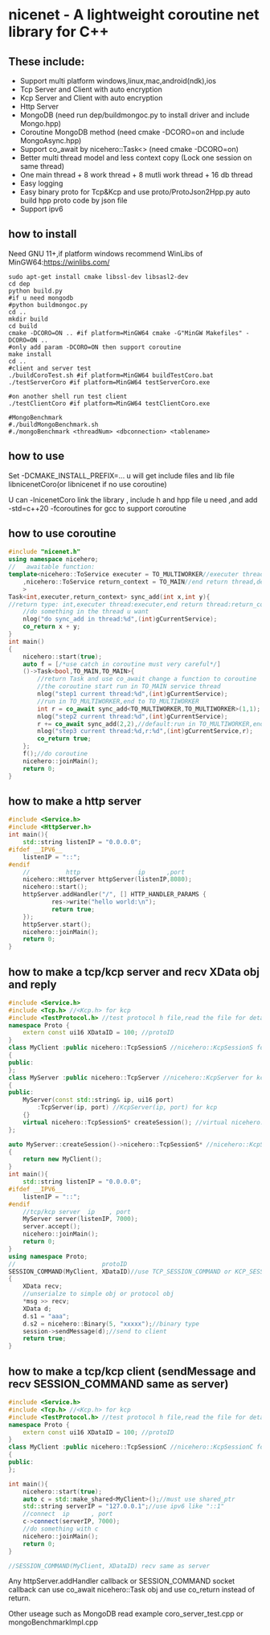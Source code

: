 # nicenet - A lightweight coroutine net library for C++

## These include:
* Support multi platform windows,linux,mac,android(ndk),ios
* Tcp Server and Client with auto encryption
* Kcp Server and Client with auto encryption
* Http Server
* MongoDB (need run dep/buildmongoc.py to install driver and include Mongo.hpp)
* Coroutine MongoDB method (need cmake -DCORO=on and include MongoAsync.hpp)
* Support co_await by nicehero::Task<> (need cmake -DCORO=on)
* Better multi thread model and less context copy (Lock one session on same thread)
* One main thread + 8 work thread + 8 mutli work thread + 16 db thread
* Easy logging
* Easy binary proto for Tcp&Kcp and use proto/ProtoJson2Hpp.py auto build hpp proto code by json file
* Support ipv6

## how to install
Need GNU 11+,if platform windows recommend WinLibs of MinGW64:https://winlibs.com/
```
sudo apt-get install cmake libssl-dev libsasl2-dev
cd dep
python build.py
#if u need mongodb 
#python buildmongoc.py
cd ..
mkdir build
cd build
cmake -DCORO=ON .. #if platform=MinGW64 cmake -G"MinGW Makefiles" -DCORO=ON ..
#only add param -DCORO=ON then support coroutine
make install
cd ..
#client and server test
./buildCoroTest.sh #if platform=MinGW64 buildTestCoro.bat
./testServerCoro #if platform=MinGW64 testServerCoro.exe

#on another shell run test client
./testClientCoro #if platform=MinGW64 testClientCoro.exe

#MongoBenchmark
#./buildMongoBenchmark.sh
#./mongoBenchmark <threadNum> <dbconnection> <tablename>
```

## how to use

Set -DCMAKE_INSTALL_PREFIX=... u will get include files 
and lib file libnicenetCoro(or libnicenet if no use coroutine)

U can -lnicenetCoro link the library , include h and hpp file u need
,and add -std=c++20 -fcoroutines for gcc to support coroutine

## how to use coroutine
```c++
#include "nicenet.h"
using namespace nicehero;
//   awaitable function:                         
template<nicehero::ToService executer = TO_MULTIWORKER//executer thread,default:TO_MULTIWORKER
	,nicehero::ToService return_context = TO_MAIN//end return thread,default:TO_MAIN
	>
Task<int,executer,return_context> sync_add(int x,int y){
//return type: int,executer thread:executer,end return thread:return_context:
	//do something in the thread u want
	nlog("do sync_add in thread:%d",(int)gCurrentService);
	co_return x + y;
}
int main()
{
	nicehero::start(true);
	auto f = [/*use catch in coroutine must very careful*/]
	()->Task<bool,TO_MAIN,TO_MAIN>{
		//return Task and use co_await change a function to coroutine
		//the coroutine start run in TO_MAIN service thread
		nlog("step1 current thread:%d",(int)gCurrentService);
		//run in TO_MULTIWORKER,end to TO_MULTIWORKER
		int r = co_await sync_add<TO_MULTIWORKER,TO_MULTIWORKER>(1,1);
		nlog("step2 current thread:%d",(int)gCurrentService);
		r += co_await sync_add(2,2),//default:run in TO_MULTIWORKER,end to TO_MAIN
		nlog("step3 current thread:%d,r:%d",(int)gCurrentService,r);
		co_return true;
	};
	f();//do coroutine
	nicehero::joinMain();
	return 0;
}
```

## how to make a http server
```c++
#include <Service.h>
#include <HttpServer.h>
int main(){
	std::string listenIP = "0.0.0.0";
#ifdef __IPV6__
	listenIP = "::";
#endif
	//          http                ip      ,port
	nicehero::HttpServer httpServer(listenIP,8080);
	nicehero::start();
	httpServer.addHandler("/", [] HTTP_HANDLER_PARAMS {
			res->write("hello world:\n");
			return true;
	});
	httpServer.start();
	nicehero::joinMain();
	return 0;
}
```

## how to make a tcp/kcp server and recv XData obj and reply
```c++
#include <Service.h>
#include <Tcp.h> //<Kcp.h> for kcp
#include <TestProtocol.h> //test protocol h file,read the file for detail
namespace Proto {
	extern const ui16 XDataID = 100; //protoID
}
class MyClient :public nicehero::TcpSessionS //nicehero::KcpSessionS for kcp
{
public:
};
class MyServer :public nicehero::TcpServer //nicehero::KcpServer for kcp
{
public:
	MyServer(const std::string& ip, ui16 port)
		:TcpServer(ip, port) //KcpServer(ip, port) for kcp
	{}
	virtual nicehero::TcpSessionS* createSession(); //virtual nicehero::KcpSessionS* createSession(); for kcp
};

auto MyServer::createSession()->nicehero::TcpSessionS* //nicehero::KcpSessionS* for kcp
{
	return new MyClient();
}
int main(){
	std::string listenIP = "0.0.0.0";
#ifdef __IPV6__
	listenIP = "::";
#endif
	//tcp/kcp server  ip    , port
	MyServer server(listenIP, 7000);
	server.accept();
	nicehero::joinMain();
	return 0;
}
using namespace Proto;
//                        protoID
SESSION_COMMAND(MyClient, XDataID)//use TCP_SESSION_COMMAND or KCP_SESSION_COMMAND for kcp tcp mix used
{
	XData recv;
	//unserialze to simple obj or protocol obj
	*msg >> recv;
	XData d;
	d.s1 = "aaa";
	d.s2 = nicehero::Binary(5, "xxxxx");//binary type
	session->sendMessage(d);//send to client
	return true;
}
```

## how to make a tcp/kcp client (sendMessage and recv SESSION_COMMAND same as server)
```c++
#include <Service.h>
#include <Tcp.h> //<Kcp.h> for kcp
#include <TestProtocol.h> //test protocol h file,read the file for detail
namespace Proto {
	extern const ui16 XDataID = 100; //protoID
}
class MyClient :public nicehero::TcpSessionC //nicehero::KcpSessionC for kcp
{
public:
};

int main(){
	nicehero::start(true);
	auto c = std::make_shared<MyClient>();//must use shared_ptr
	std::string serverIP = "127.0.0.1";//use ipv6 like "::1"
	//connect  ip      , port
	c->connect(serverIP, 7000);
	//do something with c
	nicehero::joinMain();
	return 0;
}

//SESSION_COMMAND(MyClient, XDataID) recv same as server
```

Any httpServer.addHandler callback or SESSION_COMMAND socket callback 
can use co_await nicehero::Task obj and use co_return instead of return.

Other useage such as MongoDB read example coro_server_test.cpp or mongoBenchmarkImpl.cpp

